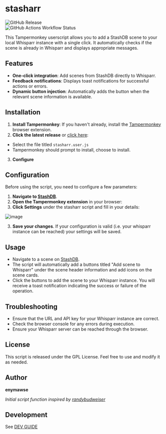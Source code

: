 # stasharr

![GitHub Release](https://img.shields.io/github/v/release/enymawse/stasharr?style=for-the-badge)
<br/>
![GitHub Actions Workflow Status](https://img.shields.io/github/actions/workflow/status/enymawse/stasharr/release.yml?style=for-the-badge)

This Tampermonkey userscript allows you to add a StashDB scene to your local Whisparr instance with a single click. It automatically checks if the scene is already in Whisparr and displays appropriate messages.

## Features

- **One-click integration**: Add scenes from StashDB directly to Whisparr.
- **Feedback notifications**: Displays toast notifications for successful actions or errors.
- **Dynamic button injection**: Automatically adds the button when the relevant scene information is available.

## Installation

1. **Install Tampermonkey**: If you haven't already, install the [Tampermonkey](https://www.tampermonkey.net/) browser extension.
2. **Click the latest release** or [click here](https://github.com/enymawse/stasharr/releases/latest/download/stasharr.user.js):

- Select the file titled `stasharr.user.js`
- Tampermonkey should prompt to install, choose to install.

3. **Configure**

## Configuration

Before using the script, you need to configure a few parameters:

1. **Navigate to [StashDB](https://stashdb.org)**.
2. **Open the Tampermonkey extension** in your browser:
3. **Click Settings** under the stasharr script and fill in your details:

![image](https://github.com/user-attachments/assets/c450f902-4d62-400c-a31e-062fb28badab)

3. **Save your changes**. If your configuration is valid (i.e. your whisparr instance can be reached) your settings will be saved.

## Usage

- Navigate to a scene on [StashDB](https://stashdb.org/).
- The script will automatically add a buttons titled "Add scene to Whisparr" under the scene header information and add icons on the scene cards.
- Click the buttons to add the scene to your Whisparr instance. You will receive a toast notification indicating the success or failure of the operation.

## Troubleshooting

- Ensure that the URL and API key for your Whisparr instance are correct.
- Check the browser console for any errors during execution.
- Ensure your Whisparr server can be reached through the browser.

## License

This script is released under the GPL License. Feel free to use and modify it as needed.

## Author

**enymawse**

<em>Initial script function inspired by [randybudweiser](https://github.com/randybudweiser/stash2whisparr)</em>

## Development

See [DEV GUIDE](DEVELOPMENT.md)
